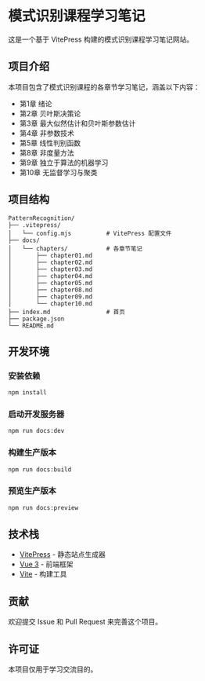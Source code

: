 # 模式识别课程学习笔记

这是一个基于 VitePress 构建的模式识别课程学习笔记网站。

## 项目介绍

本项目包含了模式识别课程的各章节学习笔记，涵盖以下内容：

- 第1章 绪论
- 第2章 贝叶斯决策论
- 第3章 最大似然估计和贝叶斯参数估计
- 第4章 非参数技术
- 第5章 线性判别函数
- 第8章 非度量方法
- 第9章 独立于算法的机器学习
- 第10章 无监督学习与聚类

## 项目结构

```
PatternRecognition/
├── .vitepress/
│   └── config.mjs          # VitePress 配置文件
├── docs/
│   └── chapters/           # 各章节笔记
│       ├── chapter01.md
│       ├── chapter02.md
│       ├── chapter03.md
│       ├── chapter04.md
│       ├── chapter05.md
│       ├── chapter08.md
│       ├── chapter09.md
│       └── chapter10.md
├── index.md                # 首页
├── package.json
└── README.md
```

## 开发环境

### 安装依赖

```bash
npm install
```

### 启动开发服务器

```bash
npm run docs:dev
```

### 构建生产版本

```bash
npm run docs:build
```

### 预览生产版本

```bash
npm run docs:preview
```

## 技术栈

- [VitePress](https://vitepress.dev/) - 静态站点生成器
- [Vue 3](https://vuejs.org/) - 前端框架
- [Vite](https://vitejs.dev/) - 构建工具

## 贡献

欢迎提交 Issue 和 Pull Request 来完善这个项目。

## 许可证

本项目仅用于学习交流目的。